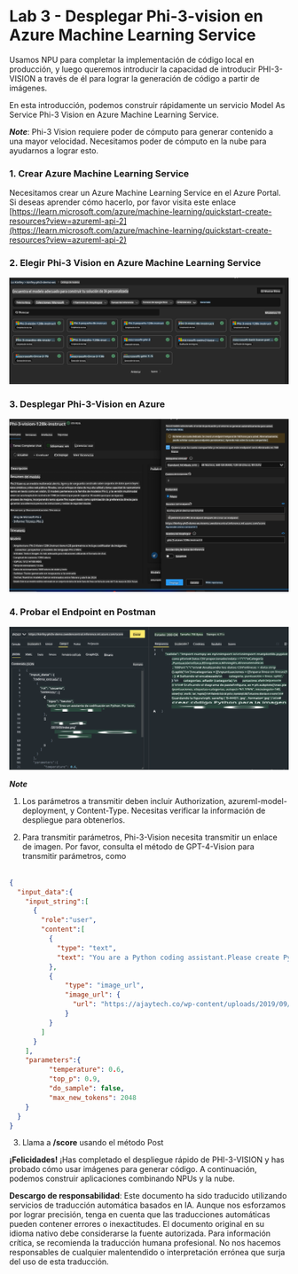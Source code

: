 # **Lab 3 - Desplegar Phi-3-vision en Azure Machine Learning Service**

Usamos NPU para completar la implementación de código local en producción, y luego queremos introducir la capacidad de introducir PHI-3-VISION a través de él para lograr la generación de código a partir de imágenes.

En esta introducción, podemos construir rápidamente un servicio Model As Service Phi-3 Vision en Azure Machine Learning Service.

***Note***: Phi-3 Vision requiere poder de cómputo para generar contenido a una mayor velocidad. Necesitamos poder de cómputo en la nube para ayudarnos a lograr esto.

### **1. Crear Azure Machine Learning Service**

Necesitamos crear un Azure Machine Learning Service en el Azure Portal. Si deseas aprender cómo hacerlo, por favor visita este enlace [https://learn.microsoft.com/azure/machine-learning/quickstart-create-resources?view=azureml-api-2](https://learn.microsoft.com/azure/machine-learning/quickstart-create-resources?view=azureml-api-2)

### **2. Elegir Phi-3 Vision en Azure Machine Learning Service**

![Catalog](../../../../../../../translated_images/vison_catalog.bad341c95280549cb1408f9d387dbaf819f8c25868eaa0fb699ea71e3da7e842.es.png)

### **3. Desplegar Phi-3-Vision en Azure**

![Deploy](../../../../../../../translated_images/vision_deploy.a16e2cb64056d25adfe9e984f0d53e6435a44a05cf3239375c86d490e9789259.es.png)

### **4. Probar el Endpoint en Postman**

![Test](../../../../../../../translated_images/vision_test.31b672d213c01eb2353c25eeffeb7f20fa0a1bc3036fb3d4f5c9c8a077c609cd.es.png)

***Note***

1. Los parámetros a transmitir deben incluir Authorization, azureml-model-deployment, y Content-Type. Necesitas verificar la información de despliegue para obtenerlos.

2. Para transmitir parámetros, Phi-3-Vision necesita transmitir un enlace de imagen. Por favor, consulta el método de GPT-4-Vision para transmitir parámetros, como

```json

{
  "input_data":{
    "input_string":[
      {
        "role":"user",
        "content":[ 
          {
            "type": "text",
            "text": "You are a Python coding assistant.Please create Python code for image "
          },
          {
              "type": "image_url",
              "image_url": {
                "url": "https://ajaytech.co/wp-content/uploads/2019/09/index.png"
              }
          }
        ]
      }
    ],
    "parameters":{
          "temperature": 0.6,
          "top_p": 0.9,
          "do_sample": false,
          "max_new_tokens": 2048
    }
  }
}

```

3. Llama a **/score** usando el método Post

**¡Felicidades!** ¡Has completado el despliegue rápido de PHI-3-VISION y has probado cómo usar imágenes para generar código. A continuación, podemos construir aplicaciones combinando NPUs y la nube.

**Descargo de responsabilidad**:
Este documento ha sido traducido utilizando servicios de traducción automática basados en IA. Aunque nos esforzamos por lograr precisión, tenga en cuenta que las traducciones automáticas pueden contener errores o inexactitudes. El documento original en su idioma nativo debe considerarse la fuente autorizada. Para información crítica, se recomienda la traducción humana profesional. No nos hacemos responsables de cualquier malentendido o interpretación errónea que surja del uso de esta traducción.